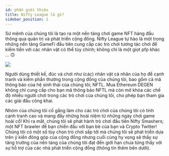 ```yaml
---
id: phần giới thiệu
title: Nifty League là gì?
sidebar_position: 1
---
```


Sứ mệnh của chúng tôi là tạo ra một nền tảng chơi game NFT hàng đầu thông qua quản trị và phát triển cộng đồng. Nifty League tự hào là một trong những nền tảng GameFi đầu tiên cung cấp các trò chơi tương tác chơi để kiếm tiền với các nhân vật có thể tùy chỉnh; không chỉ là một giọt pfp khác ... 🙃

![](/img/story.gif)

Người dùng thiết kế, đúc và chơi như (các) nhân vật cá nhân của họ để cạnh tranh và kiếm phần thưởng trong cộng đồng của chúng tôi, bao gồm cả mã thông báo của hệ sinh thái của chúng tôi; NFTL. Mua Ethereum DEGEN không chỉ cung cấp cho bạn mã thông báo NFTL mà còn mở khóa các chế độ nhiều người chơi trong các trò chơi của chúng tôi, cho phép bạn tham gia các giải đấu công khai.

Nhóm của chúng tôi cố gắng làm cho các trò chơi của chúng tôi có tính cạnh tranh cao và mang đầy những hoài niệm từ những ngày chơi game hoài cổ! Khi ra mắt, chúng tôi sẽ phát hành trò chơi đầu tiên Nifty Smashers; một NFT brawler để bạn chiến đấu với bạn bè của bạn và Crypto Twitter! Chúng tôi có một số tùy chọn trò chơi sắp tới mà chúng tôi sẽ phát triển dựa trên ý kiến đóng góp của cộng đồng nhưng cuối cùng hy vọng sẽ thấy sự tăng trưởng của nền tảng của chúng tôi đạt đến giới hạn chưa từng thấy với sự hỗ trợ của các nhà phát triển cộng đồng (thông tin thêm bên dưới).
